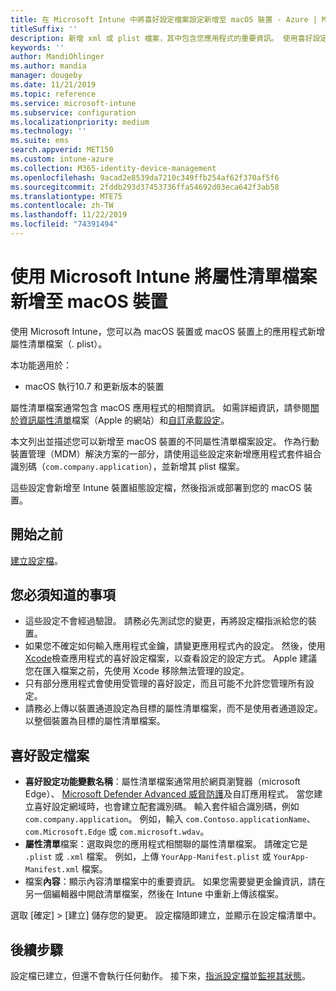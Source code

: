```yaml
---
title: 在 Microsoft Intune 中將喜好設定檔案設定新增至 macOS 裝置 - Azure | Microsoft Docs
titleSuffix: ''
description: 新增 xml 或 plist 檔案，其中包含您應用程式的重要資訊。 使用喜好設定檔案裝置設定檔來變更屬性清單檔中的金鑰資訊，並將其指派給您的 macOS 裝置。
keywords: ''
author: MandiOhlinger
ms.author: mandia
manager: dougeby
ms.date: 11/21/2019
ms.topic: reference
ms.service: microsoft-intune
ms.subservice: configuration
ms.localizationpriority: medium
ms.technology: ''
ms.suite: ems
search.appverid: MET150
ms.custom: intune-azure
ms.collection: M365-identity-device-management
ms.openlocfilehash: 9acad2e8539da7210c349ffb254af62f370af5f6
ms.sourcegitcommit: 2fddb293d37453736ffa54692d03eca642f3ab58
ms.translationtype: MTE75
ms.contentlocale: zh-TW
ms.lasthandoff: 11/22/2019
ms.locfileid: "74391494"
---
```

# <a name="add-a-property-list-file-to-macos-devices-using-microsoft-intune"></a>使用 Microsoft Intune 將屬性清單檔案新增至 macOS 裝置

使用 Microsoft Intune，您可以為 macOS 裝置或 macOS 裝置上的應用程式新增屬性清單檔案（. plist）。

本功能適用於：

- macOS 執行10.7 和更新版本的裝置

屬性清單檔案通常包含 macOS 應用程式的相關資訊。 如需詳細資訊，請參閱[關於資訊屬性清單](https://developer.apple.com/library/archive/documentation/General/Reference/InfoPlistKeyReference/Articles/AboutInformationPropertyListFiles.html)檔案（Apple 的網站）和[自訂承載設定](https://support.apple.com/guide/mdm/custom-mdm9abbdbe7/1/web/1)。

本文列出並描述您可以新增至 macOS 裝置的不同屬性清單檔案設定。 作為行動裝置管理（MDM）解決方案的一部分，請使用這些設定來新增應用程式套件組合識別碼（`com.company.application`），並新增其 plist 檔案。

這些設定會新增至 Intune 裝置組態設定檔，然後指派或部署到您的 macOS 裝置。

## <a name="before-you-begin"></a>開始之前

[建立設定檔](device-profile-create.md)。

## <a name="what-you-need-to-know"></a>您必須知道的事項

- 這些設定不會經過驗證。 請務必先測試您的變更，再將設定檔指派給您的裝置。
- 如果您不確定如何輸入應用程式金鑰，請變更應用程式內的設定。 然後，使用[Xcode](https://developer.apple.com/xcode/)檢查應用程式的喜好設定檔案，以查看設定的設定方式。 Apple 建議您在匯入檔案之前，先使用 Xcode 移除無法管理的設定。
- 只有部分應用程式會使用受管理的喜好設定，而且可能不允許您管理所有設定。
- 請務必上傳以裝置通道設定為目標的屬性清單檔案，而不是使用者通道設定。 以整個裝置為目標的屬性清單檔案。

## <a name="preference-file"></a>喜好設定檔案

- **喜好設定功能變數名稱**：屬性清單檔案通常用於網頁瀏覽器（microsoft Edge）、 [Microsoft Defender Advanced 威脅防護](https://docs.microsoft.com/windows/security/threat-protection/microsoft-defender-atp/microsoft-defender-atp-mac)及自訂應用程式。 當您建立喜好設定網域時，也會建立配套識別碼。 輸入套件組合識別碼，例如 `com.company.application`。 例如，輸入 `com.Contoso.applicationName`、`com.Microsoft.Edge` 或 `com.microsoft.wdav`。
- **屬性清單**檔案：選取與您的應用程式相關聯的屬性清單檔案。 請確定它是 `.plist` 或 `.xml` 檔案。 例如，上傳 `YourApp-Manifest.plist` 或 `YourApp-Manifest.xml` 檔案。
- 檔案**內容**：顯示內容清單檔案中的重要資訊。 如果您需要變更金鑰資訊，請在另一個編輯器中開啟清單檔案，然後在 Intune 中重新上傳該檔案。

選取 [確定]   > [建立]  儲存您的變更。 設定檔隨即建立，並顯示在設定檔清單中。

## <a name="next-steps"></a>後續步驟

設定檔已建立，但還不會執行任何動作。 接下來，[指派設定檔](device-profile-assign.md)並[監視其狀態](device-profile-monitor.md)。
